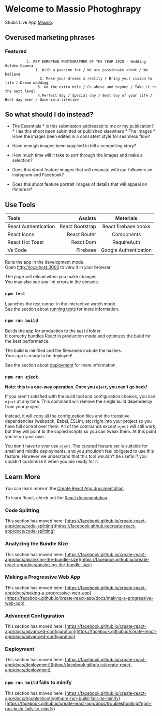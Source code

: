 # Welcome to Massio Photoghrapy

 Studio Live App  [Massio](https://massio-2d3d0.web.app/).

## Overused marketing phrases
### Featured 
              1. FEP EUROPEAN PHOTOGRAPHER OF THE YEAR 2020 - Wedding Golden Camera 
                  1. With a passion for / We are passionate about / We believe 
                    2. Make your dreams a reality / Bring your vision to life / Dream wedding 
                   3. Go the extra mile / Go above and beyond / Take it to the next level 
                   4.Perfect day / Special day / Best day of your life / Best day ever / Once-in-a-lifetime

 ## So what should I do instead?
* The Essentials
              * Is this submission addressed to me or my publication?
                  * Has this shoot been submitted or published elsewhere
          * The Images 
          * Have the images been edited in a consistent style for seamless flow?

* Have enough images been supplied to tell a compelling story?

*  How much time will it take to sort through the images and make a selection?

*  Does this shoot feature images that will resonate with our followers on Instagram and Facebook?

*  Does this shoot feature portrait images of details that will appeal on Pinterest?

## Use Tools 

Tools | Assists | Meterials
| :--- | ---: | :---:
 React Authentication |  React Bootstrap |  React firebase hooks
 React Icons | React Router | Components
React Hot Toast   | React Dom | RequireAuth
Vs Code  | Firebase| Google Authentication 

Runs the app in the development mode.\
Open [http://localhost:3000](http://localhost:3000) to view it in your browser.

The page will reload when you make changes.\
You may also see any lint errors in the console.

### `npm test`

Launches the test runner in the interactive watch mode.\
See the section about [running tests](https://facebook.github.io/create-react-app/docs/running-tests) for more information.

### `npm run build`

Builds the app for production to the `build` folder.\
It correctly bundles React in production mode and optimizes the build for the best performance.

The build is minified and the filenames include the hashes.\
Your app is ready to be deployed!

See the section about [deployment](https://facebook.github.io/create-react-app/docs/deployment) for more information.

### `npm run eject`

**Note: this is a one-way operation. Once you `eject`, you can't go back!**

If you aren't satisfied with the build tool and configuration choices, you can `eject` at any time. This command will remove the single build dependency from your project.

Instead, it will copy all the configuration files and the transitive dependencies (webpack, Babel, ESLint, etc) right into your project so you have full control over them. All of the commands except `eject` will still work, but they will point to the copied scripts so you can tweak them. At this point you're on your own.

You don't have to ever use `eject`. The curated feature set is suitable for small and middle deployments, and you shouldn't feel obligated to use this feature. However we understand that this tool wouldn't be useful if you couldn't customize it when you are ready for it.

## Learn More

You can learn more in the [Create React App documentation](https://facebook.github.io/create-react-app/docs/getting-started).

To learn React, check out the [React documentation](https://reactjs.org/).

### Code Splitting

This section has moved here: [https://facebook.github.io/create-react-app/docs/code-splitting](https://facebook.github.io/create-react-app/docs/code-splitting)

### Analyzing the Bundle Size

This section has moved here: [https://facebook.github.io/create-react-app/docs/analyzing-the-bundle-size](https://facebook.github.io/create-react-app/docs/analyzing-the-bundle-size)

### Making a Progressive Web App

This section has moved here: [https://facebook.github.io/create-react-app/docs/making-a-progressive-web-app](https://facebook.github.io/create-react-app/docs/making-a-progressive-web-app)

### Advanced Configuration

This section has moved here: [https://facebook.github.io/create-react-app/docs/advanced-configuration](https://facebook.github.io/create-react-app/docs/advanced-configuration)

### Deployment

This section has moved here: [https://facebook.github.io/create-react-app/docs/deployment](https://facebook.github.io/create-react-app/docs/deployment)

### `npm run build` fails to minify

This section has moved here: [https://facebook.github.io/create-react-app/docs/troubleshooting#npm-run-build-fails-to-minify](https://facebook.github.io/create-react-app/docs/troubleshooting#npm-run-build-fails-to-minify)
